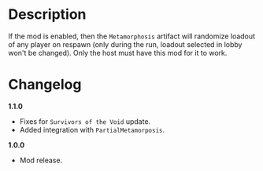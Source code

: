 # Description
If the mod is enabled, then the `Metamorphosis` artifact will randomize loadout of any player on respawn (only during the run, loadout selected in lobby won't be changed).
Only the host must have this mod for it to work.

# Changelog
**1.1.0**

* Fixes for `Survivors of the Void` update.
* Added integration with `PartialMetamorposis`. 

**1.0.0**

* Mod release.